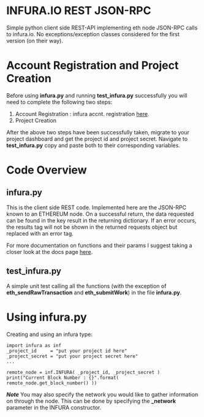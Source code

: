 # INFURA.IO REST JSON-RPC

Simple python client side REST-API implementing eth node JSON-RPC calls to infura.io.  No exceptions/exception classes considered for the first version (on their way).


# Account Registration and Project Creation  
Before using **infura.py** and running **test_infura.py** successfully you will need to complete the following two steps:

1) Account Registration : infura accnt. registration [here](https://infura.io).  
2) Project Creation   

After the above two steps have been successfully taken, migrate to your project dashboard and get the project id and project secret. Navigate to **test_infura.py** copy and paste both to their corresponding variables.  

#  Code Overview
## infura.py  
This is the client side REST code. Implemented here are the JSON-RPC known to an ETHEREUM node. On a successful return, the data requested can be found in the key result in the returning dictionary. If an error occurs, the results tag will not be shown in the returned requests object but replaced with an error tag.  

For more documentation on functions and their params I suggest taking a closer look at the docs page [here](https://infura.io/docs).

## test_infura.py
A simple unit test calling all the functions (with the exception of **eth_sendRawTransaction** and **eth_submitWork**) in the file **infura.py**.

# Using infura.py

Creating and using an infura type:

    import infura as inf
    _project_id     = "put your project id here"
    _project_secret = "put your project secret here"
    ...

    remote_node = inf.INFURA( _project_id, _project_secret )
    print("Current Block Number : {}".format( remote_node.get_block_number() ))    

***Note***  You may also specify the network you would like to gather information on through the node. This can be done by specifying the **_network** parameter in the INFURA constructor.
